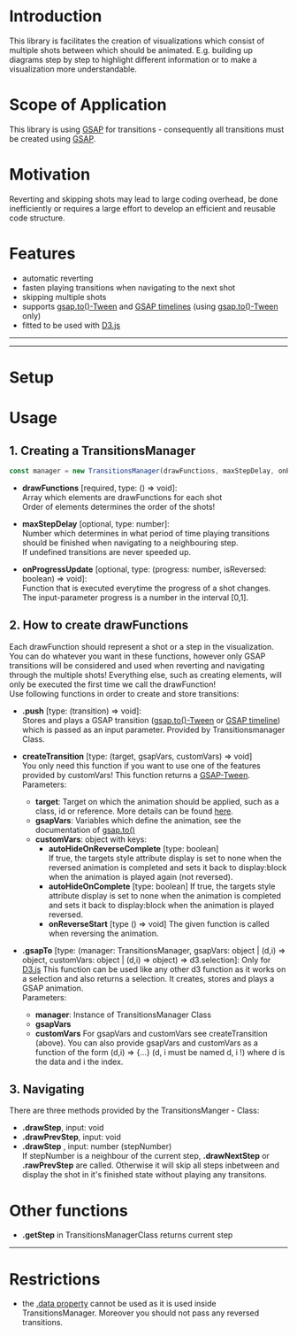 # __Introduction__

This library is facilitates the creation of visualizations which consist of multiple shots between which should be animated. E.g. building up diagrams step by step to highlight different information or to make a visualization more understandable.

# __Scope of Application__

This library is using [GSAP](https://greensock.com/) for transitions - consequently all transitions must be created using [GSAP](https://greensock.com/).

# __Motivation__

Reverting and skipping shots may lead to large coding overhead, be done inefficiently or requires a large effort to develop an efficient and reusable code structure.

# __Features__

- automatic reverting
- fasten playing transitions when navigating to the next shot
- skipping multiple shots
- supports [gsap.to()-Tween](https://greensock.com/docs/v3/GSAP/gsap.to()) and [GSAP timelines](https://greensock.com/docs/v3/GSAP/Timeline) (using [gsap.to()-Tween](https://greensock.com/docs/v3/GSAP/gsap.to()) only)
- fitted to be used with [D3.js](https://d3js.org/)

___
---
# __Setup__

# __Usage__
## 1. Creating a TransitionsManager

```js
const manager = new TransitionsManager(drawFunctions, maxStepDelay, onProgressUpdate);
```
- __drawFunctions__ [required, type: () => void]:  
Array which elements are drawFunctions  for each shot  
Order of elements determines the order of the shots!  

- __maxStepDelay__ [optional, type: number]:  
Number which determines in what period of time playing transitions should be finished when navigating to a neighbouring step.  
If undefined transitions are never speeded up.  

- __onProgressUpdate__ [optional, type: (progress: number, isReversed: boolean) => void]:  
Function that is executed everytime the progress of a shot changes.  
The input-parameter progress is a number in the interval [0,1].

## 2. How to create drawFunctions

Each drawFunction should represent a shot or a step in the visualization. You can do whatever you want in these functions, however only GSAP transitions will be considered and used when reverting and navigating through the multiple shots! Everything else, such as creating elements, will only be executed the first time we call the drawFunction!  
Use following functions in order to create and store transitions:  

- __.push__ [type: (transition) => void]:  
Stores and plays a GSAP transition ([gsap.to()-Tween](https://greensock.com/docs/v3/GSAP/gsap.to()) or [GSAP timeline](https://greensock.com/docs/v3/GSAP/Timeline)) which is passed as an input parameter. Provided by Transitionsmanager Class.

- __createTransition__ [type: (target, gsapVars, customVars) => void]  
You only need this function if you want to use one of the features provided by customVars! This function returns a [GSAP-Tween](https://greensock.com/docs/v3/GSAP/Tween).  
Parameters:
    - __target__: Target on which the animation should be applied, such as a class, id or reference. More details can be found [here](https://greensock.com/docs/v3/GSAP/gsap.to()).
    - __gsapVars__: Variables which define the animation, see the documentation of [gsap.to()](https://greensock.com/docs/v3/GSAP/gsap.to())
    - __customVars__: object with keys:
        - __autoHideOnReverseComplete__ [type: boolean]  
        If true, the targets style attribute display is set to none when the reversed animation is completed and sets it back to display:block when the animation is played again (not reversed).
        - __autoHideOnComplete__ [type: boolean]
         If true, the targets style attribute display is set to none when the animation is completed and sets it back to display:block when the animation is played reversed.
        - __onReverseStart__ [type () => void]
        The given function is called when reversing the animation.

- __.gsapTo__ [type: (manager: TransitionsManager, gsapVars: object | (d,i) => object, customVars: object | (d,i) => object) => d3.selection]: Only for [D3.js](https://d3js.org/)
This function can be used like any other d3 function as it works on a selection and also returns a selection. It creates, stores and plays a GSAP animation.  
    Parameters:
    - __manager__: Instance of TransitionsManager Class
    - __gsapVars__
    - __customVars__
    For gsapVars and customVars see createTransition (above). You can also provide gsapVars and customVars as a function of the form (d,i) => {...} (d, i must be named d, i !) where d is the data and i the index.




## 3. Navigating

 There are three methods provided by the TransitionsManger - Class:

- __.drawStep__, input: void
- __.drawPrevStep__, input: void
- __.drawStep__  , input: number (stepNumber)   
If stepNumber is a neighbour of the current step, __.drawNextStep__ or __.rawPrevStep__ are called. Otherwise it will skip all steps inbetween and display the shot in it's finished state without playing any transitons.


# Other functions

- __.getStep__ in TransitionsManagerClass returns current step

___
# Restrictions

- the [.data property](https://greensock.com/docs/v3/GSAP/Tween/data) cannot be used as it is used inside TransitionsManager. Moreover you should not pass any reversed transitions. 